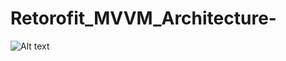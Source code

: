 # Retorofit_MVVM_Architecture-
![Alt text]((https://github.com/saqib00786/Retorofit_MVVM_Architecture-/blob/master/Screenshot_20220805_215850.jpg) "Optional title")
